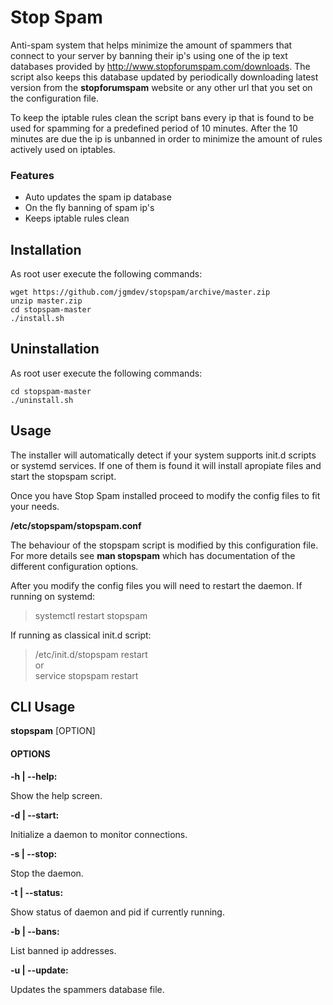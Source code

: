 # Stop Spam

Anti-spam system that helps minimize the amount of spammers that
connect to your server by banning their ip's using one of the ip text
databases provided by http://www.stopforumspam.com/downloads. The
script also keeps this database updated by periodically downloading
latest version from the **stopforumspam** website or any other url that
you set on the configuration file.

To keep the iptable rules clean the script bans every ip that is found
to be used for spamming for a predefined period of 10 minutes. After
the 10 minutes are due the ip is unbanned in order to minimize the
amount of rules actively used on iptables.

### Features

* Auto updates the spam ip database
* On the fly banning of spam ip's
* Keeps iptable rules clean

## Installation

As root user execute the following commands:

```shell
wget https://github.com/jgmdev/stopspam/archive/master.zip
unzip master.zip
cd stopspam-master
./install.sh
```

## Uninstallation

As root user execute the following commands:

```shell
cd stopspam-master
./uninstall.sh
```

## Usage

The installer will automatically detect if your system supports
init.d scripts or systemd services. If one of them is found
it will install apropiate files and start the stopspam script.

Once you have Stop Spam installed proceed to modify the config
files to fit your needs.

**/etc/stopspam/stopspam.conf**

The behaviour of the stopspam script is modified by this configuration file.
For more details see **man stopspam** which has documentation of the
different configuration options.

After you modify the config files you will need to restart the daemon.
If running on systemd:

> systemctl restart stopspam

If running as classical init.d script:

> /etc/init.d/stopspam restart <br />
> or <br />
> service stopspam restart

## CLI Usage

**stopspam** [OPTION]

#### OPTIONS

**-h | --help:**

   Show the help screen.

**-d | --start:**

   Initialize a daemon to monitor connections.

**-s | --stop:**

   Stop the daemon.

**-t | --status:**

   Show status of daemon and pid if currently running.

**-b | --bans:**

   List banned ip addresses.

**-u | --update:**

   Updates the spammers database file.
